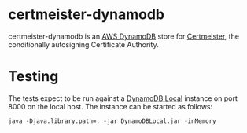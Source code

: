 # certmeister-dynamodb

certmeister-dynamodb is an [AWS DynamoDB](http://aws.amazon.com/dynamodb/) store for [Certmeister](https://github.com/sheldonh/certmeister),
the conditionally autosigning Certificate Authority.

# Testing

The tests expect to be run against a [DynamoDB Local](http://docs.aws.amazon.com/amazondynamodb/latest/developerguide/Tools.DynamoDBLocal.html) instance on port 8000 on the local host.
The instance can be started as follows:

```
java -Djava.library.path=. -jar DynamoDBLocal.jar -inMemory
```
